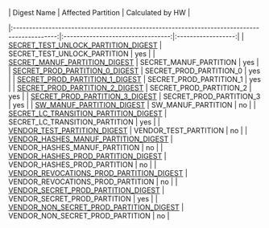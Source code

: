 <!--
DO NOT EDIT THIS FILE DIRECTLY.
It has been generated with ./tools/scripts/gen_fuse_ctrl_partitions/gen_fuse_ctrl_partitions.py
-->|                                         Digest Name                                         |         Affected Partition        |  Calculated by HW  |
|:-------------------------------------------------------------------------------------------:|:---------------------------------:|:------------------:|
|      [SECRET_TEST_UNLOCK_PARTITION_DIGEST](#Reg_secret_test_unlock_partition_digest_0)      |   SECRET_TEST_UNLOCK_PARTITION    |        yes         |
|            [SECRET_MANUF_PARTITION_DIGEST](#Reg_secret_manuf_partition_digest_0)            |      SECRET_MANUF_PARTITION       |        yes         |
|           [SECRET_PROD_PARTITION_0_DIGEST](#Reg_secret_prod_partition_0_digest_0)           |      SECRET_PROD_PARTITION_0      |        yes         |
|           [SECRET_PROD_PARTITION_1_DIGEST](#Reg_secret_prod_partition_1_digest_0)           |      SECRET_PROD_PARTITION_1      |        yes         |
|           [SECRET_PROD_PARTITION_2_DIGEST](#Reg_secret_prod_partition_2_digest_0)           |      SECRET_PROD_PARTITION_2      |        yes         |
|           [SECRET_PROD_PARTITION_3_DIGEST](#Reg_secret_prod_partition_3_digest_0)           |      SECRET_PROD_PARTITION_3      |        yes         |
|                [SW_MANUF_PARTITION_DIGEST](#Reg_sw_manuf_partition_digest_0)                |        SW_MANUF_PARTITION         |         no         |
|    [SECRET_LC_TRANSITION_PARTITION_DIGEST](#Reg_secret_lc_transition_partition_digest_0)    |  SECRET_LC_TRANSITION_PARTITION   |        yes         |
|             [VENDOR_TEST_PARTITION_DIGEST](#Reg_vendor_test_partition_digest_0)             |       VENDOR_TEST_PARTITION       |         no         |
|     [VENDOR_HASHES_MANUF_PARTITION_DIGEST](#Reg_vendor_hashes_manuf_partition_digest_0)     |   VENDOR_HASHES_MANUF_PARTITION   |         no         |
|      [VENDOR_HASHES_PROD_PARTITION_DIGEST](#Reg_vendor_hashes_prod_partition_digest_0)      |   VENDOR_HASHES_PROD_PARTITION    |         no         |
| [VENDOR_REVOCATIONS_PROD_PARTITION_DIGEST](#Reg_vendor_revocations_prod_partition_digest_0) | VENDOR_REVOCATIONS_PROD_PARTITION |         no         |
|      [VENDOR_SECRET_PROD_PARTITION_DIGEST](#Reg_vendor_secret_prod_partition_digest_0)      |   VENDOR_SECRET_PROD_PARTITION    |        yes         |
|  [VENDOR_NON_SECRET_PROD_PARTITION_DIGEST](#Reg_vendor_non_secret_prod_partition_digest_0)  | VENDOR_NON_SECRET_PROD_PARTITION  |         no         |
